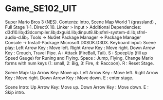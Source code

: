 # Game_SE102_UIT
Super Mario Bros 3 (NES).
Contents: Intro, Scene Map World 1 (grassland) , Full Stage 1-1.
DirectX 10.
Linker > Input > Additional Dependencies: d3d10.lib;d3dcompiler.lib;dxguid.lib;dinput8.lib;sfml-system-d.lib;sfml-audio-d.lib;.
Tools -> NuGet Package Manager -> Package Manager Console -> Install-Package Microsoft.DXSDK.D3DX.
Keyboard input:
Scene play:
Left Arrow Key : Move left.
Right Arrow Key : Move right.
Down Arrow Key : Crouch, Travel Pipe.
A : Attack (FireBall, Tail).
S : SpeepUp (fill up Speed Gauge) for Runing and Flying.
Space : Jump, Flying.
Change Mario forms with num keys (1: small, 2: Big, 3: Fire, 4: Raccoon).
R : Reset Stage.

Scene Map:
Up Arrow Key: Move up.
Left Arrow Key : Move left.
Right Arrow Key : Move right.
Down Arrow Key : Move down.
E : enter stage.

Scene Intro: 
Up Arrow Key: Move up.
Down Arrow Key : Move down.
E : Skip intro.

